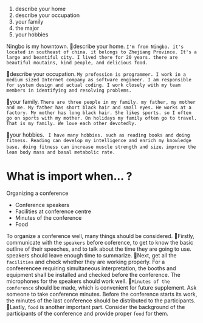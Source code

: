 1. describe your home 
2. describe your occupation
3. your family
4. the major
5. your hobbies

Ningbo is my howntown. 
🎈describe your home. `I'm from Ningbo. it's located in southeast of china. it belongs to Zhejiang Province. It's a large and beantiful city. I lived there for 20 years. there are beautiful moutains, kind people, and delicious food.`

🎈describe your occupation. `My profession is programmer. I work in a medium sized Internet company as software engineer. I am responsible for system design and actual coding. I work closely with my team members in identifying and resolving problems.`


🎈your family. `There are three people in my family. my father, my mother and me. My father has short black hair and small eyes. He works at a factory. My mother has long black hair. She likes sports. so I often go on sports with my mother. On holidays my family often go to travel. That is my family. We love each other devotedly.`


🎈your hobbies. ` I have many hobbies. such as reading books and doing fitness. Reading can develop my intelligence and enrich my knowledge base. doing fitness can increase muscle strength and size，improve the lean body mass and basal metabolic rate.`

# What is import when... ?
Organizing a conference
- Conference speakers
- Facilities at conference centre
- Minutes of the conference
- Food

To organize a conference well, many things should be considered.
🎈Firstly, communicate with the `speakers` before coference, to get to know the basic outline of their speeches, and to talk about the time they are going to use. speakers should leave enough time to summarize.
🎈Next, get all the `facilities` and check whether they are working properly.  For a confeerencee requiring simultaneous interpretation, the booths and equipment shall be installed and checked before the conference. The microphones for the speakers should work well.
🎈`Minutes of the conference` should be made, which is convenient for future supplement. Ask someone to take conference minutes. Before the conference starts its work, the minutes of the last conference should be distributed to the participants.
🎈Lastly, `food` is another important part. Consider the background of the participants of the conference and provide proper `food` for them.

